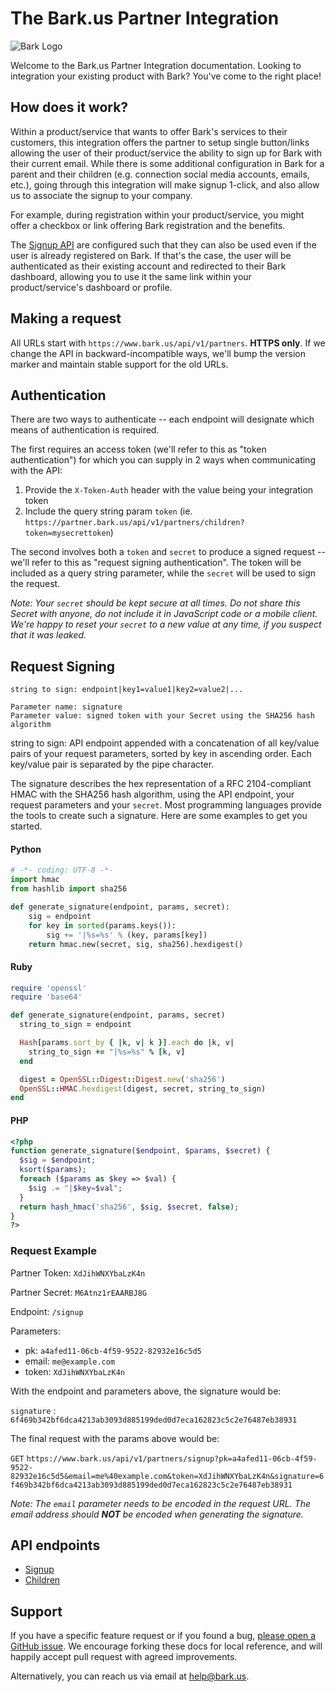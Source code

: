 The Bark.us Partner Integration
==============================

![Bark Logo](https://www.bark.us/bark-logo-sm.png)

Welcome to the Bark.us Partner Integration documentation. Looking to
integration your existing product with Bark? You've come to the right place!

How does it work?
-----------------

Within a product/service that wants to offer Bark's services to their customers, this
integration offers the partner to setup single button/links allowing the user
of their product/service the ability to sign up for Bark with their current
email. While there is some additional configuration in Bark for a parent and
their children (e.g. connection social media accounts, emails, etc.), going
through this integration will make signup 1-click, and also allow us to
associate the signup to your company.

For example, during registration within your product/service, you might offer a
checkbox or link offering Bark registration and the benefits.

The [Signup API](https://github.com/Bark-us/partner-integration-docs/blob/master/signup.md)
are configured such that they can also be used
even if the user is already registered on Bark. If that's the case, the
user will be authenticated as their existing account and redirected to their
Bark dashboard, allowing you to use it the same link within your
product/service's dashboard or profile.

Making a request
----------------

All URLs start with `https://www.bark.us/api/v1/partners`. **HTTPS only**.
If we change the API in backward-incompatible ways, we'll bump the version
marker and maintain stable support for the old URLs.

Authentication
--------------

There are two ways to authenticate -- each endpoint will designate which means
of authentication is required.

The first requires an access token (we'll refer to this as "token
authentication") for which you can supply in 2 ways when
communicating with the API:

1. Provide the `X-Token-Auth` header with the value being your integration token
2. Include the query string param `token` (ie. `https://partner.bark.us/api/v1/partners/children?token=mysecrettoken`)

The second involves both a `token` and `secret` to produce a signed request --
we'll refer to this as "request signing authentication".  The token
will be included as a query string parameter, while the `secret` will be used
to sign the request.

_Note: Your `secret` should be kept secure at all times.
Do not share this Secret with anyone, do not include it in JavaScript code or a mobile client.
We're happy to reset your `secret` to a new value at any time, if you
suspect that it was leaked._

Request Signing
---------------

```
string to sign: endpoint|key1=value1|key2=value2|...

Parameter name: signature
Parameter value: signed token with your Secret using the SHA256 hash algorithm
```

string to sign: API endpoint appended with a concatenation of all key/value pairs of your
request parameters, sorted by key in ascending order.
Each key/value pair is separated by the pipe character.

The signature describes the hex representation of a RFC 2104-compliant HMAC with
the SHA256 hash algorithm, using the API endpoint, your request parameters and
your `secret`. Most programming languages provide the tools to create
such a signature. Here are some examples to get you started.

#### Python

```python
# -*- coding: UTF-8 -*-
import hmac
from hashlib import sha256

def generate_signature(endpoint, params, secret):
    sig = endpoint
    for key in sorted(params.keys()):
        sig += '|%s=%s' % (key, params[key])
    return hmac.new(secret, sig, sha256).hexdigest()
```

#### Ruby

```ruby
require 'openssl'
require 'base64'

def generate_signature(endpoint, params, secret)
  string_to_sign = endpoint

  Hash[params.sort_by { |k, v| k }].each do |k, v|
    string_to_sign += "|%s=%s" % [k, v]
  end

  digest = OpenSSL::Digest::Digest.new('sha256')
  OpenSSL::HMAC.hexdigest(digest, secret, string_to_sign)
end
```

#### PHP

```php
<?php
function generate_signature($endpoint, $params, $secret) {
  $sig = $endpoint;
  ksort($params);
  foreach ($params as $key => $val) {
    $sig .= "|$key=$val";
  }
  return hash_hmac('sha256', $sig, $secret, false);
}
?>
```

### Request Example

Partner Token: `XdJihWNXYbaLzK4n`

Partner Secret: `M6Atnz1rEAARBJ8G`

Endpoint: `/signup`

Parameters:
- pk: `a4afed11-06cb-4f59-9522-82932e16c5d5`
- email: `me@example.com`
- token: `XdJihWNXYbaLzK4n`

With the endpoint and parameters above, the signature would be:

`signature` : `6f469b342bf6dca4213ab3093d885199ded0d7eca162823c5c2e76487eb38931`

The final request with the params above would be:

`GET`
`https://www.bark.us/api/v1/partners/signup?pk=a4afed11-06cb-4f59-9522-82932e16c5d5&email=me%40example.com&token=XdJihWNXYbaLzK4n&signature=6f469b342bf6dca4213ab3093d885199ded0d7eca162823c5c2e76487eb38931`

_Note: The `email` parameter needs to be encoded in the request URL.
The email address should **NOT** be encoded when generating the signature._

API endpoints
-------------
- [Signup](https://github.com/Bark-us/partner-integration-docs/blob/master/signup.md)
- [Children](https://github.com/Bark-us/partner-integration-docs/blob/master/children.md)

Support
-------

If you have a specific feature request or if you found a bug, [please open a GitHub issue](https://github.com/Bark-us/partner-integration-docs/issues). We encourage forking these docs for local reference, and will happily accept pull request with agreed improvements.

Alternatively, you can reach us via email at <help@bark.us>.
